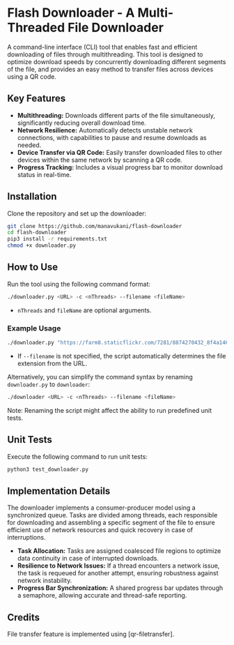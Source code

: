 # Flash Downloader - A Multi-Threaded File Downloader

A command-line interface (CLI) tool that enables fast and efficient downloading of files through multithreading. This tool is designed to optimize download speeds by concurrently downloading different segments of the file, and provides an easy method to transfer files across devices using a QR code.

## Key Features

- **Multithreading:** Downloads different parts of the file simultaneously, significantly reducing overall download time.
- **Network Resilience:** Automatically detects unstable network connections, with capabilities to pause and resume downloads as needed.
- **Device Transfer via QR Code:** Easily transfer downloaded files to other devices within the same network by scanning a QR code.
- **Progress Tracking:** Includes a visual progress bar to monitor download status in real-time.

## Installation

Clone the repository and set up the downloader:

```bash
git clone https://github.com/manavukani/flash-downloader
cd flash-downloader
pip3 install -r requirements.txt
chmod +x downloader.py
```

## How to Use

Run the tool using the following command format:

```bash
./downloader.py <URL> -c <nThreads> --filename <fileName>
```

- `nThreads` and `fileName` are optional arguments.

### Example Usage

```bash
./downloader.py "https://farm8.staticflickr.com/7281/8874270432_8f4a146b57_o.jpg"
```

- If `--filename` is not specified, the script automatically determines the file extension from the URL.

Alternatively, you can simplify the command syntax by renaming `downloader.py` to `downloader`:

```bash
./downloader <URL> -c <nThreads> --filename <fileName>
```

Note: Renaming the script might affect the ability to run predefined unit tests.

## Unit Tests

Execute the following command to run unit tests:

```bash
python3 test_downloader.py
```

## Implementation Details

The downloader implements a consumer-producer model using a synchronized queue. Tasks are divided among threads, each responsible for downloading and assembling a specific segment of the file to ensure efficient use of network resources and quick recovery in case of interruptions.

- **Task Allocation:** Tasks are assigned coalesced file regions to optimize data continuity in case of interrupted downloads.
- **Resilience to Network Issues:** If a thread encounters a network issue, the task is requeued for another attempt, ensuring robustness against network instability.
- **Progress Bar Synchronization:** A shared progress bar updates through a semaphore, allowing accurate and thread-safe reporting.

## Credits

File transfer feature is implemented using [qr-filetransfer].